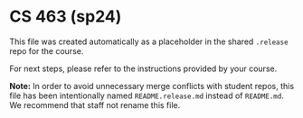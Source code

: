 # CS 463 (sp24)

This file was created automatically as a placeholder in the shared `.release` repo for the course.

For next steps, please refer to the instructions provided by your course.

**Note:** In order to avoid unnecessary merge conflicts with student repos, this file has been intentionally named `README.release.md` instead of `README.md`. We recommend that staff not rename this file.